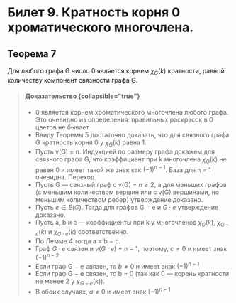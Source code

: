 # Билет 9. Кратность корня 0 хроматического многочлена.


## Теорема 7

Для любого графа G число 0 является корнем $\chi_G(k)$
кратности, равной количеству компонент связности
графа G.

>#### Доказательство {collapsible="true"}
> - 0 является корнем хроматического
    многочлена любого графа. Это очевидно из определения:
    правильных раскрасок в 0 цветов не бывает.
> - Ввиду Теоремы 5 достаточно доказать, что для
    связного графа G кратность корня 0 у $χ_G(k)$ равна 1.
> - Пусть v(G) = n. Индукцией по размеру графа докажем
    для связного графа G, что коэффициент при k
    многочлена $\chi_G(k)$ не равен 0 и имеет такой же знак
    как $(-1)^{n-1}$.
> База для n = 1 очевидна.
> Переход
> - Пусть G — связный граф с v(G) = $n \ge 2$, а
    для меньших графов (с меньшим количеством вершин
    или с v(G) вершинами, но меньшим количеством ребер)
    утверждение доказано.
> - Пусть $e \in E(G)$. Тогда для графов G − e и $G \cdot e$
    утверждение доказано.
> - Пусть a, b и c — коэффициенты при k у многочленов
    $\chi_G(k)$, $\chi_{G−e}(k)$ и $\chi_{G\cdot e}(k)$ соответственно.
> - По Лемме 4 тогда a = b − c.
> - Граф $G \cdot e$ связен и $v(G \cdot e)$ = n − 1, поэтому, $c \ne 0$ и
    имеет знак $(-1)^{n-2}$
> - Если граф G − e связен, то $b \ne 0$ и имеет знак $(-1)^{n-1}$
> - Если граф G − e связен, то b = 0 (так как 0 — корень
    кратности не менее 2 у $\chi_{G-e}(k)$).
> - В обоих случаях, $a \ne 0$ и имеет знак $(-1)^{n-1}$


